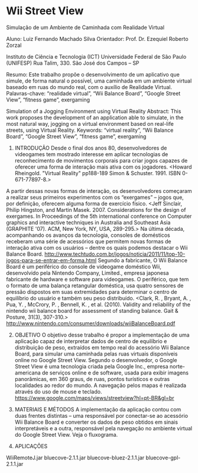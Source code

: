 # Wii Street View
Simulação de um Ambiente de Caminhada com Realidade Virtual

Aluno: Luiz Fernando Machado Silva
Orientador: Prof. Dr. Ezequiel Roberto Zorzal

Instituto de Ciência e Tecnologia (ICT)
Universidade Federal de São Paulo (UNIFESP)
Rua Talim, 330. São José dos Campos – SP



Resumo: Este trabalho propõe o desenvolvimento de um aplicativo que simule, de forma natural o possível, uma caminhada em um ambiente virtual baseado em ruas do mundo real, com o auxílio de Realidade Virtual.
Palavras-chave: “realidade virtual”, “Wii Balance Board”, “Google Street View”, “fitness game”, exergaming

Simulation of a Jogging Environment using Virtual Reality
Abstract: This work proposes the development of an application able to simulate, in the most natural way, jogging on a virtual environment based on real-life streets, using Virtual Reality.
Keywords: “virtual reality”, “Wii Balance Board”, “Google Street View”, “fitness game”, exergaming

1.	INTRODUÇÃO
Desde o final dos anos 80, desenvolvedores de videogames tem mostrado interesse em aplicar tecnologias de reconhecimento de movimentos corporais para criar jogos capazes de oferecer uma forma de interação mais ativa com os jogadores. <Howard Rheingold. "Virtual Reality" pp188-189 Simon & Schuster. 1991. ISBN 0-671-77897-8.>

A partir dessas novas formas de interação, os desenvolvedores começaram a realizar seus primeiros experimentos com os “exergames” – jogos que, por definição, oferecem alguma forma de exercício físico. <Jeff Sinclair, Philip Hingston, and Martin Masek. 2007. Considerations for the design of exergames. In Proceedings of the 5th international conference on Computer graphics and interactive techniques in Australia and Southeast Asia (GRAPHITE '07). ACM, New York, NY, USA, 289-295.>
Na última década, acompanhando os avanços da tecnologia, consoles de domésticos receberam uma série de acessórios que permitem novas formas de interação ativa com os usuários – dentre os quais podemos destacar o Wii Balance Board. <http://www.techtudo.com.br/jogos/noticia/2011/11/top-10-jogos-para-se-entrar-em-forma.html>
Segundo a fabricante, O Wii Balance Board é um periférico do console de videogame doméstico Wii, desenvolvido pela Nintendo Company, Limited., empresa japonesa fabricante de hardware e software para videogames. O periférico, que tem o formato de uma balança retangular doméstica, usa quatro sensores de pressão dispostos em suas extremidades para determinar o centro de equilíbrio do usuário e também seu peso distribuído. <Clark, R. , Bryant, A. , Pua, Y. , McCrory, P. , Bennell, K. , et al. (2010). Validity and reliability of the nintendo wii balance board for assessment of standing balance. Gait & Posture, 31(3), 307-310.> <http://www.nintendo.com/consumer/downloads/wiiBalanceBoard.pdf> 

2.	OBJETIVO
O objetivo desse trabalho é propor a implementação de uma aplicação capaz de interpretar dados de centro de equilíbrio e distribuição de peso, extraídos em tempo real do acessório Wii Balance Board, para simular uma caminhada pelas ruas virtuais disponíveis online no Google Street View.
Segundo o desenvolvedor, o Google Street View é uma tecnologia criada pela Google Inc., empresa norte-americana de serviços online e de software, usada para exibir imagens panorâmicas, em 360 graus, de ruas, pontos turísticos e outras localidades ao redor do mundo. A navegação pelos mapas é realizada através do uso de mouse e teclado. <https://www.google.com/maps/views/streetview?hl=pt-BR&gl=br>
	



3.	MATERIAIS E MÉTODOS
A implementação da aplicação contou com duas frentes distintas – uma responsável por conectar-se ao acessório Wii Balance Board e converter os dados de peso obtidos em sinais interpretáveis e a outra, responsável pela navegação no ambiente virtual do Google Street View. Veja o fluxograma.
 
4.	APLICAÇÕES

WiiRemoteJ.jar
bluecove-2.1.1.jar
bluecove-bluez-2.1.1.jar
bluecove-gpl-2.1.1.jar


